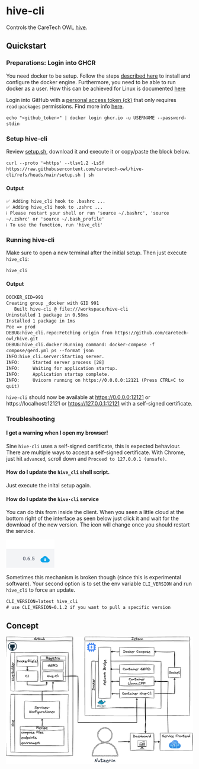 # hive-cli

Controls the CareTech OWL [hive](https://github.com/caretech-owl/hive).

## Quickstart

### Preparations: Login into GHCR

You need docker to be setup.
Follow the steps [described here](https://docs.docker.com/engine/install/) to install and configure the docker engine.
Furthermore, you need to be able to run docker as a user.
How this can be achieved for Linux is documented [here](https://docs.docker.com/engine/install/linux-postinstall/)

Login into GitHub with a [personal access token (ck)](https://github.com/settings/tokens) that only requires `read:packages` permissions.
Find more info [here](https://docs.github.com/en/packages/working-with-a-github-packages-registry/working-with-the-container-registry#authenticating-to-the-container-registry).

```shell
echo "<github_token>" | docker login ghcr.io -u USERNAME --password-stdin
```

### Setup hive-cli

Review [setup.sh](https://raw.githubusercontent.com/caretech-owl/hive-cli/refs/heads/main/setup.sh), download it and execute it or copy/paste the block below.

```shell
curl --proto '=https' --tlsv1.2 -LsSf https://raw.githubusercontent.com/caretech-owl/hive-cli/refs/heads/main/setup.sh | sh
```

#### Output

```shell
✅ Adding hive_cli hook to .bashrc ...
✅ Adding hive_cli hook to .zshrc ...
ℹ️ Please restart your shell or run 'source ~/.bashrc', 'source ~/.zshrc' or 'source ~/.bash_profile'
ℹ️ To use the function, run 'hive_cli'
```

### Running hive-cli

Make sure to open a new terminal after the initial setup.
Then just execute `hive_cli`:

```shell
hive_cli
```

#### Output

```shell
DOCKER_GID=991
Creating group _docker with GID 991
   Built hive-cli @ file:///workspace/hive-cli
Uninstalled 1 package in 0.58ms
Installed 1 package in 1ms
Poe => prod
DEBUG:hive_cli.repo:Fetching origin from https://github.com/caretech-owl/hive.git
DEBUG:hive_cli.docker:Running command: docker-compose -f compose/gerd.yml ps --format json
INFO:hive_cli.server:Starting server.
INFO:     Started server process [28]
INFO:     Waiting for application startup.
INFO:     Application startup complete.
INFO:     Uvicorn running on https://0.0.0.0:12121 (Press CTRL+C to quit)
```

`hive-cli` should now be available at https://0.0.0.0:12121 or https://localhost:12121 or https://127.0.0.1:12121 with a self-signed certificate.

### Troubleshooting

#### I get a warning when I open my browser!

Sine `hive-cli` uses a self-signed certificate, this is expected behaviour.
There are multiple ways to accept a self-signed certificate. With Chrome, just hit `advanced`, scroll down and `Proceed to 127.0.0.1 (unsafe)`.

#### How do I update the `hive_cli` shell script.

Just execute the inital setup again.

#### How do I update the `hive-cli` service

You can do this from inside the client.
When you seen a little cloud at the bottom right of the interface as seen below just click it and wait for the download of the new version. The icon will change once you should restart the service.

![](images/update_icon.png)

Sometimes this mechanism is broken though (since this is experimental software).
Your second option is to set the env variable `CLI_VERSION` and run `hive_cli` to force an update.

```shell
CLI_VERSION=latest hive_cli
# use CLI_VERSION=0.1.2 if you want to pull a specific version
```

## Concept

![](concepts/overview.png)